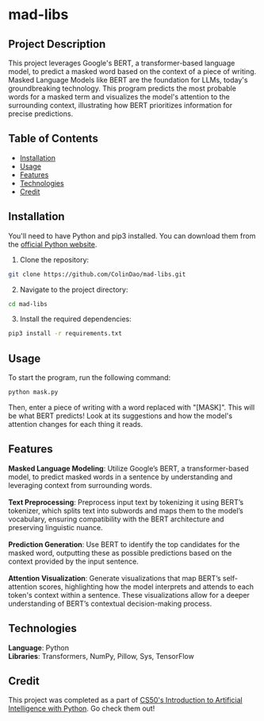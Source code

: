 # mad-libs

## Project Description

This project leverages Google's BERT, a transformer-based language model, to predict a masked word based on the context of a piece of writing. Masked Language Models like BERT are the foundation for LLMs, today's groundbreaking technology. This program predicts the most probable words for a masked term and visualizes the model's attention to the surrounding context, illustrating how BERT prioritizes information for precise predictions.

## Table of Contents

- [Installation](#installation)
- [Usage](#usage)
- [Features](#features)
- [Technologies](#technologies)
- [Credit](#credit)

## Installation

You'll need to have Python and pip3 installed. You can download them from the [official Python website](https://www.python.org/downloads/).

1. Clone the repository:

```bash
git clone https://github.com/ColinDao/mad-libs.git
```

2. Navigate to the project directory:

```bash
cd mad-libs
```

3. Install the required dependencies:

```bash
pip3 install -r requirements.txt
```

## Usage

To start the program, run the following command:

```bash
python mask.py
```

Then, enter a piece of writing with a word replaced with "[MASK]". This will be what BERT predicts! Look at its suggestions and how the model's attention changes for each thing it reads.

## Features

**Masked Language Modeling**: Utilize Google’s BERT, a transformer-based model, to predict masked words in a sentence by understanding and leveraging context from surrounding words.  <br />
<br />
**Text Preprocessing**: Preprocess input text by tokenizing it using BERT’s tokenizer, which splits text into subwords and maps them to the model’s vocabulary, ensuring compatibility with the BERT architecture and preserving linguistic nuance.<br />
<br />
**Prediction Generation**: Use BERT to identify the top candidates for the masked word, outputting these as possible predictions based on the context provided by the input sentence. <br />
<br />
**Attention Visualization**: Generate visualizations that map BERT’s self-attention scores, highlighting how the model interprets and attends to each token's context within a sentence. These visualizations allow for a deeper understanding of BERT’s contextual decision-making process.

## Technologies
**Language**: Python <br />
**Libraries**: Transformers, NumPy, Pillow, Sys, TensorFlow

## Credit

This project was completed as a part of [CS50's Introduction to Artificial Intelligence with Python](https://cs50.harvard.edu/ai/2024/). Go check them out!
